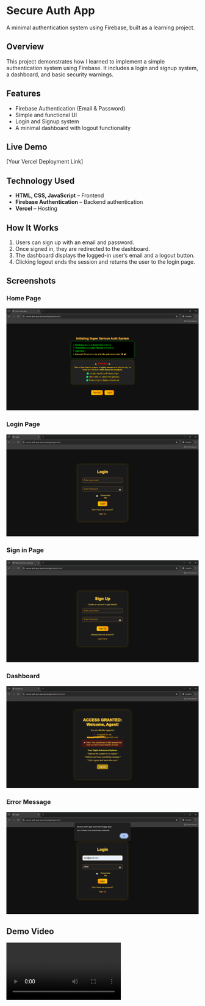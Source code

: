 # Secure Auth App

A minimal authentication system using Firebase, built as a learning project.

## Overview

This project demonstrates how I learned to implement a simple authentication system using Firebase. It includes a login and signup system, a dashboard, and basic security warnings.

## Features

- Firebase Authentication (Email & Password)
- Simple and functional UI
- Login and Signup system
- A minimal dashboard with logout functionality

## Live Demo

[Your Vercel Deployment Link]

##  Technology Used

- **HTML, CSS, JavaScript** – Frontend  
- **Firebase Authentication** – Backend authentication  
- **Vercel** – Hosting  

## How It Works

1. Users can sign up with an email and password.
2. Once signed in, they are redirected to the dashboard.
3. The dashboard displays the logged-in user’s email and a logout button.
4. Clicking logout ends the session and returns the user to the login page.

## Screenshots  
### Home Page
![Home Page](./assets(readme)/ind.png)  

### Login Page  
![Login Page](./assets(readme)/log.png)  

### Sign in Page
![Sign in Page](./assets(readme)/sign.png)  

### Dashboard  
![Dashboard](./assets(readme)/fin.png)  

### Error Message  
![Warning](./assets(readme)/err.png)  

## Demo Video  

![Demo Video](https://user-images.githubusercontent.com/yourusername/demo.mp4)  
